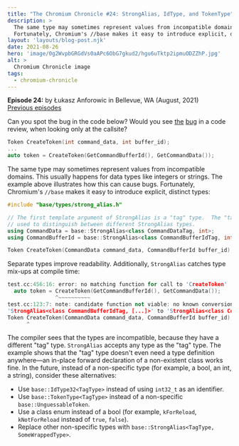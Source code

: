 ```yaml
---
title: "The Chromium Chronicle #24: StrongAlias, IdType, and TokenType"
description: >
  The same type may sometimes represent values from incompatible domains, which can cause bugs.
  Fortunately, Chromium's //base makes it easy to introduce explicit, distinct types.
layout: 'layouts/blog-post.njk'
date: 2021-08-26
hero: 'image/0g2WvpbGRGdVs0aAPc6ObG7gkud2/hgu6uTktp2ipmuODZZhP.jpg'
alt: >
  Chromium Chronicle image
tags:
  - chromium-chronicle
---
```


**Episode 24:** by Łukasz Anforowic in Bellevue, WA (August, 2021)<br>
[Previous episodes](/tags/chromium-chronicle/)

Can you spot the bug in the code below?  Would you see
[the](https://chromium.googlesource.com/chromium/src/+/94fe07eb3484daee0f7b091aaee3f8511c7a34fa)
[bug](https://chromium.googlesource.com/chromium/src/+/7761de92d068807a1ea2632c90506fdc3b8a2c9d)
in a code review,
when looking only at the callsite?

```cpp
Token CreateToken(int command_data, int buffer_id);
...
auto token = CreateToken(GetCommandBufferId(), GetCommandData());
```

The same type may sometimes represent values from incompatible domains.
This usually happens for data types like integers or strings.
The example above illustrates how this can cause bugs.
Fortunately, Chromium's `//base` makes it easy to introduce explicit, distinct types:

```cpp
#include "base/types/strong_alias.h"

// The first template argument of StrongAlias is a "tag" type.  The "tag" type is
// used to distinguish between different StrongAlias types.
using CommandData = base::StrongAlias<class CommandDataTag, int>;
using CommandBufferId = base::StrongAlias<class CommandBufferIdTag, int>;

Token CreateToken(CommandData command_data, CommandBufferId buffer_id);
```

Separate types improve readability.
Additionally, `StrongAlias` catches type mix-ups at compile time:

```cpp
test.cc:456:16: error: no matching function for call to 'CreateToken'
  auto token = CreateToken(GetCommandBufferId(), GetCommandData());
               ^~~~~~~~~~~
test.cc:123:7: note: candidate function not viable: no known conversion from
'StrongAlias<class CommandBufferIdTag, [...]>' to 'StrongAlias<class CommandDataTag, [...]>' for 1st argument
Token CreateToken(CommandData command_data, CommandBufferId buffer_id);
      ^
```

The compiler sees that the types are incompatible,
because they have a different "tag" type.
`StrongAlias` accepts any type as the "tag" type.
The example shows that the "tag" type doesn't even need a type definition anywhere—an
in-place forward declaration of a non-existent class works fine.
In the future, instead of a non-specific type (for example, a bool, an int, a string),
consider these alternatives:

- Use `base::IdType32<TagType>` instead of using `int32_t` as an identifier.
- Use `base::TokenType<TagType>` instead of a non-specific `base::UnguessableToken`.
- Use a class enum instead of a bool
(for example, `kForReload`, `kNotForReload` instead of `true`, `false`).
- Replace other non-specific types with `base::StrongAlias<TagType, SomeWrappedType>`.
